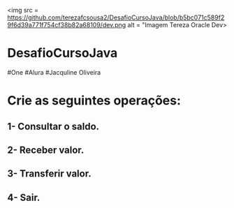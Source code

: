 <img src = https://github.com/terezafcsousa2/DesafioCursoJava/blob/b5bc071c589f29f6d39a771f754cf38b82a68109/dev.png  alt = "Imagem Tereza Oracle Dev>


# DesafioCursoJava

#One
#Alura
#Jacquline Oliveira


# Crie as seguintes operações:
## 1- Consultar o saldo.
## 2- Receber valor.
## 3- Transferir valor.
## 4- Sair.

